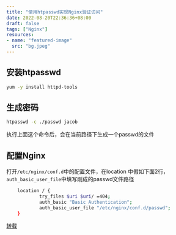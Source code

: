 ```yaml
---
title: "使用htpasswd实现Nginx验证访问"
date: 2022-08-20T22:36:36+08:00
draft: false
tags: ["Nginx"]
resources:
- name: "featured-image"
  src: "bg.jpeg"
---
```

## 安装htpasswd

```bash
yum -y install httpd-tools 
```

## 生成密码

```bash
htpasswd -c ./passwd jacob

```

执行上面这个命令后，会在当前路径下生成一个passwd的文件

## 配置Nginx

打开`/etc/nginx/conf.d`中的配置文件，在location 中假如下面2行，`auth_basic_user_file`中填写刚成的passwd文件路径
```bash
    location / {
            try_files $uri $uri/ =404;
            auth_basic "Basic Authentication";
            auth_basic_user_file "/etc/nginx/conf.d/passwd";
    }
```

[转载](https://blog.51cto.com/u_15127535/4016407)

